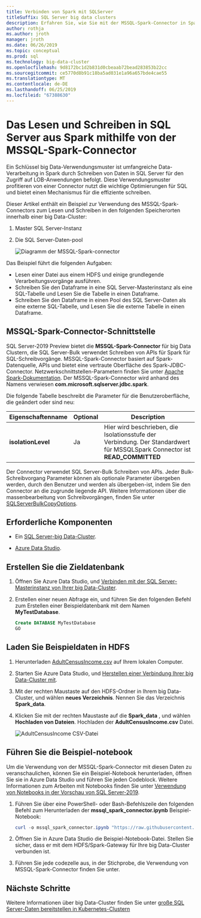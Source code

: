 ```yaml
---
title: Verbinden von Spark mit SQLServer
titleSuffix: SQL Server big data clusters
description: Erfahren Sie, wie Sie mit der MSSQL-Spark-Connector in Spark zum Lesen und Schreiben in SQL Server.
author: rothja
ms.author: jroth
manager: jroth
ms.date: 06/26/2019
ms.topic: conceptual
ms.prod: sql
ms.technology: big-data-cluster
ms.openlocfilehash: 9d8172bc1d2b831d0cbeaab72bead283853b22cc
ms.sourcegitcommit: ce5770d8b91c18ba5ad031e1a96a657bde4cae55
ms.translationtype: MT
ms.contentlocale: de-DE
ms.lasthandoff: 06/25/2019
ms.locfileid: "67388630"
---
```

# <a name="how-to-read-and-write-to-sql-server-from-spark-using-the-mssql-spark-connector"></a>Das Lesen und Schreiben in SQL Server aus Spark mithilfe von der MSSQL-Spark-Connector

Ein Schlüssel big Data-Verwendungsmuster ist umfangreiche Data-Verarbeitung in Spark durch Schreiben von Daten in SQL Server für den Zugriff auf LOB-Anwendungen befolgt. Diese Verwendungsmuster profitieren von einer Connector nutzt die wichtige Optimierungen für SQL und bietet einen Mechanismus für die effiziente schreiben.

Dieser Artikel enthält ein Beispiel zur Verwendung des MSSQL-Spark-Connectors zum Lesen und Schreiben in den folgenden Speicherorten innerhalb einer big Data-Cluster:

1. Master SQL Server-Instanz
1. Die SQL Server-Daten-pool

   ![Diagramm der MSSQL-Spark-connector](./media/spark-mssql-connector/mssql-spark-connector-diagram.png)

Das Beispiel führt die folgenden Aufgaben:

- Lesen einer Datei aus einem HDFS und einige grundlegende Verarbeitungsvorgänge ausführen.
- Schreiben Sie den Dataframe in eine SQL Server-Masterinstanz als eine SQL-Tabelle und Lesen Sie die Tabelle in einen Dataframe.
- Schreiben Sie den Dataframe in einen Pool des SQL Server-Daten als eine externe SQL-Tabelle, und Lesen Sie die externe Tabelle in einen Dataframe.

## <a name="mssql-spark-connector-interface"></a>MSSQL-Spark-Connector-Schnittstelle

SQL Server-2019 Preview bietet die **MSSQL-Spark-Connector** für big Data Clustern, die SQL Server-Bulk verwendet Schreiben von APIs für Spark für SQL-Schreibvorgänge. MSSQL-Spark-Connector basiert auf Spark-Datenquelle, APIs und bietet eine vertraute Oberfläche des Spark-JDBC-Connector. Netzwerkschnittstellen-Parametern finden Sie unter [Apache Spark-Dokumentation](http://spark.apache.org/docs/latest/sql-data-sources-jdbc.html). Der MSSQL-Spark-Connector wird anhand des Namens verwiesen **com.microsoft.sqlserver.jdbc.spark**.

Die folgende Tabelle beschreibt die Parameter für die Benutzeroberfläche, die geändert oder sind neu:

| Eigenschaftenname | Optional | Description |
|---|---|---|
| **isolationLevel** | Ja | Hier wird beschrieben, die Isolationsstufe der Verbindung. Der Standardwert für MSSQLSpark Connector ist **READ_COMMITTED** |

Der Connector verwendet SQL Server-Bulk Schreiben von APIs. Jeder Bulk-Schreibvorgang Parameter können als optionale Parameter übergeben werden, durch den Benutzer und werden als übergeben-ist, indem Sie den Connector an die zugrunde liegende API. Weitere Informationen über die massenbearbeitung von Schreibvorgängen, finden Sie unter [SQLServerBulkCopyOptions]( ../connect/jdbc/using-bulk-copy-with-the-jdbc-driver.md#sqlserverbulkcopyoptions).

## <a name="prerequisites"></a>Erforderliche Komponenten

- Ein [SQL Server-big Data-Cluster](deploy-get-started.md).

- [Azure Data Studio](../azure-data-studio/download.md).

## <a name="create-the-target-database"></a>Erstellen Sie die Zieldatenbank

1. Öffnen Sie Azure Data Studio, und [Verbinden mit der SQL Server-Masterinstanz von Ihrer big Data-Cluster](connect-to-big-data-cluster.md).

1. Erstellen einer neuen Abfrage ein, und führen Sie den folgenden Befehl zum Erstellen einer Beispieldatenbank mit dem Namen **MyTestDatabase**.

   ```sql
   Create DATABASE MyTestDatabase
   GO
   ```

## <a name="load-sample-data-into-hdfs"></a>Laden Sie Beispieldaten in HDFS

1. Herunterladen [AdultCensusIncome.csv](https://amldockerdatasets.azureedge.net/AdultCensusIncome.csv) auf Ihrem lokalen Computer.

1. Starten Sie Azure Data Studio, und [Herstellen einer Verbindung Ihrer big Data-Cluster mit](connect-to-big-data-cluster.md).

1. Mit der rechten Maustaste auf den HDFS-Ordner in Ihrem big Data-Cluster, und wählen **neues Verzeichnis**. Nennen Sie das Verzeichnis **Spark_data**.

1. Klicken Sie mit der rechten Maustaste auf die **Spark_data** , und wählen **Hochladen von Dateien**. Hochladen der **AdultCensusIncome.csv** Datei.

   ![AdultCensusIncome CSV-Datei](./media/spark-mssql-connector/spark_data.png)

## <a name="run-the-sample-notebook"></a>Führen Sie die Beispiel-notebook

Um die Verwendung von der MSSQL-Spark-Connector mit diesen Daten zu veranschaulichen, können Sie ein Beispiel-Notebook herunterladen, öffnen Sie sie in Azure Data Studio und führen Sie jeden Codeblock. Weitere Informationen zum Arbeiten mit Notebooks finden Sie unter [Verwendung von Notebooks in der Vorschau von SQL Server-2019](notebooks-guidance.md).

1. Führen Sie über eine PowerShell- oder Bash-Befehlszeile den folgenden Befehl zum Herunterladen der **mssql_spark_connector.ipynb** Beispiel-Notebook:

   ```PowerShell
   curl -o mssql_spark_connector.ipynb "https://raw.githubusercontent.com/Microsoft/sql-server-samples/master/samples/features/sql-big-data-cluster/spark/spark_to_sql/mssql_spark_connector.ipynb"
   ```

1. Öffnen Sie in Azure Data Studio die Beispiel-Notebook-Datei. Stellen Sie sicher, dass er mit dem HDFS/Spark-Gateway für Ihre big Data-Cluster verbunden ist.

1. Führen Sie jede codezelle aus, in der Stichprobe, die Verwendung von MSSQL-Spark-Connector finden Sie unter.

## <a name="next-steps"></a>Nächste Schritte

Weitere Informationen über big Data-Cluster finden Sie unter [große SQL Server-Daten bereitstellen in Kubernetes-Clustern](deployment-guidance.md)